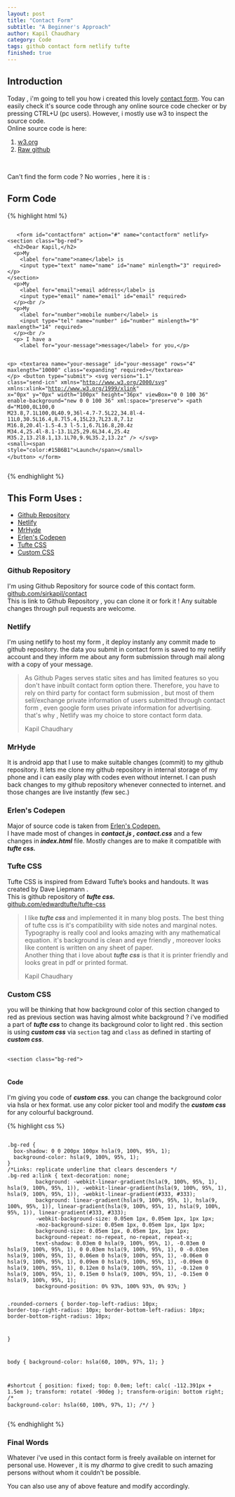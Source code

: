 ```yaml
---
layout: post
title: "Contact Form"
subtitle: "A Beginner's Approach"
author: Kapil Chaudhary
category: Code
tags: github contact form netlify tufte
finished: true
---
```


## Introduction

<p>Today , i'm going to tell you how i created this lovely <a href="https://contact.sirkapil.me" target="_blank">contact form</a>.
You can easily check it's source code through any online source code checker or by pressing CTRL+U (pc users). However, i mostly use w3 to inspect the source code.<br />
Online source code is here: </p><ol>
<li> <a href="https://validator.w3.org/nu/?showsource=yes&showimagereport=yes&doc=https%3A%2F%2Fcontact.sirkapil.me%2F" target="_blank">w3.org</a></li>
<li> <a href="https://raw.githubusercontent.com/sirkapil/contact/gh-pages/index.html" target="_blank">Raw github</a></li>
</ol>
<br />
<p>Can't find the form code ? No worries , here it is :</p>
<section>
<h2> Form Code </h2>
</section>
{% highlight html %}
<pre class="code">
<code>
   &lt;form id="contactform" action="#" name="contactform" netlify>
&lt;section class="bg-red">
  &lt;h2>Dear Kapil,&lt;/h2>
  &lt;p>My
    &lt;label for="name">name&lt;/label> is
    &lt;input type="text" name="name" id="name" minlength="3" required>&lt;/p>
&lt;/section>
  &lt;p>My
    &lt;label for="email">email address&lt;/label> is
    &lt;input type="email" name="email" id="email" required>
  &lt;/p>&lt;br />
  &lt;p>My
    &lt;label for="number">mobile number&lt;/label> is
    &lt;input type="tel" name="number" id="number" minlength="9" maxlength="14" required>
  &lt;/p>&lt;br />
  &lt;p> I have a
    &lt;label for="your-message">message&lt;/label> for you,&lt;/p>

  &lt;p>
    &lt;textarea name="your-message" id="your-message" rows="4" maxlength="10000" class="expanding" required>&lt;/textarea>
    &lt;/p>
    &lt;button type="submit">
      &lt;svg version="1.1" class="send-icn" xmlns="http://www.w3.org/2000/svg" xmlns:xlink="http://www.w3.org/1999/xlink" x="0px" y="0px" width="100px" height="36px" viewBox="0 0 100 36" enable-background="new 0 0 100 36" xml:space="preserve">
        &lt;path d="M100,0L100,0 M23.8,7.1L100,0L40.9,36l-4.7-7.5L22,34.8l-4-11L0,30.5L16.4,8.7l5.4,15L23,7L23.8,7.1z M16.8,20.4l-1.5-4.3
	l-5.1,6.7L16.8,20.4z M34.4,25.4l-8.1-13.1L25,29.6L34.4,25.4z M35.2,13.2l8.1,13.1L70,9.9L35.2,13.2z" />
      &lt;/svg>
      &lt;small>&lt;span style="color:#15B6B1">Launch&lt;/span>&lt;/small>
    &lt;/button>
   &lt;/form>
</code>
</pre>
{% endhighlight %}
<section>
<h2>This Form Uses :</h2>
<ul>
<li><a href="#githubrepo"> Github Repository</a> </li>
<li><a href="#netlify"> Netlify </a></li>
<li><a href="#mrhyde"> MrHyde </a></li>
<li><a href="#erlen"> Erlen's Codepen </a></li>
<li><a href="#tuftecss"> Tufte CSS </a></li>
<li><a href="#customcss"> Custom CSS </a></li>
</ul>
</section>
<section>
<h3><a name="githubrepo"> Github Repository </a></h3>
<p>I'm using Github Repository for source code of this contact form.<br /><a href="https://github.com/sirkapil/contact">github.com/sirkapil/contact</a><br />
This is link to Github Repository , you can clone it or fork it ! Any suitable changes through pull requests are welcome.</p>
</section>
<section>
<h3> <a name="netlify">Netlify</a> </h3>
<p> I'm using netlify to host my form , it deploy instanly any commit made to github repository. the data you submit in contact form is saved to my netlify account and they inform me about any form submission through mail along with a copy of your message.
</p>
<div class="epigraph">
<blockquote>
<p>As Github Pages serves static sites and has limited features so you don't have inbuilt contact form option there. Therefore, you have to rely on third party for contact form submission , but most of them sell/exchange private information of users submitted through contact form , even  google form uses private information for advertising. that's why , Netlify was my choice to store contact form data.</p>
<footer>
<p>Kapil Chaudhary</p>
</footer>
</blockquote>
</div>
</section> 
<section>
<h3><a name="mrhyde"> MrHyde </a></h3>
<p>It is android app that I use to make suitable changes (commit) to my github repository. It lets me clone my github repository in internal storage of my phone and i can easily play with codes even without internet. I can push back changes to my github repository whenever connected to internet. and those changes are live instantly (few sec.)</p>
</section>
<section>
<h3><a name="erlen"> Erlen's Codepen </a></h3>
<p>Major of source code is taken from <a href="https://www.erlen.co.uk/minimal-contact-form-with-expanding-textareas/" target="_blank"> Erlen's Codepen.</a><br />
I have made most of changes in  <i><b>contact.js , contact.css</b> </i> and a few changes in<i><b> index.html</b> </i>file. Mostly changes are to make it compatible with <b><i>tufte css.</i></b></p>
</section>
<section>
<h3><a name="tuftecss"> Tufte CSS</a> </h3>
<p>Tufte CSS is inspired from Edward Tufte’s books and handouts. It was created by Dave Liepmann .<br />This is github repository of <b><i>tufte css.</i></b><br/><a href="//github.com/edwardtufte/tufte-css/" target="_blank">github.com/edwardtufte/tufte-css</a></p>
<div class="epigraph">
<blockquote>
<p>I like<b><i> tufte css</i> </b>and implemented it in many blog posts. The best thing of tufte css is it's compatibility with side notes and marginal notes.<br /> Typography is really cool and looks amazing with any mathematical equation. it's background is clean and eye friendly , moreover looks like content is written on any sheet of paper. <br />Another thing that i love about <b><i>tufte css</i></b> is that it is printer friendly and looks great in pdf or printed format. </p>
<footer>
<p>Kapil Chaudhary</p>
</footer>
</blockquote>
</div>
</section>
<section class="bg-red">
<h3><a name="customcss"> Custom CSS</a> </h3>
<p>you will be thinking that how background color of this section changed to red as previous section was having almost white background ? i've modified a part of <b><i>tufte css</i></b> to change its background color to light red . this section is using <b><i>custom css</i></b> via <code>section</code> tag and <code>class</code> as defined in starting of <b><i>custom css</i></b>.</p>
</section>
 <pre>
 <code>
&lt;section class="bg-red"&gt;
</code>
</pre>
<section>
<h4>Code</h4>
<p>I'm giving you code of <b><i>custom css</i></b>. you can change the background color via hsla or hex format. use any color picker tool and modify the <b><i>custom css</i></b> for any colourful background.</p>
{% highlight css %}
<pre class="code">
<code>
.bg-red {
  box-shadow: 0 0 200px 100px hsla(9, 100%, 95%, 1);
  background-color: hsla(9, 100%, 95%, 1);
}
/*Links: replicate underline that clears descenders */
.bg-red a:link { text-decoration: none;
         background: -webkit-linear-gradient(hsla(9, 100%, 95%, 1), hsla(9, 100%, 95%, 1)), -webkit-linear-gradient(hsla(9, 100%, 95%, 1), hsla(9, 100%, 95%, 1)), -webkit-linear-gradient(#333, #333);
         background: linear-gradient(hsla(9, 100%, 95%, 1), hsla(9, 100%, 95%, 1)), linear-gradient(hsla(9, 100%, 95%, 1), hsla(9, 100%, 95%, 1)), linear-gradient(#333, #333);
         -webkit-background-size: 0.05em 1px, 0.05em 1px, 1px 1px;
         -moz-background-size: 0.05em 1px, 0.05em 1px, 1px 1px;
         background-size: 0.05em 1px, 0.05em 1px, 1px 1px;
         background-repeat: no-repeat, no-repeat, repeat-x;
         text-shadow: 0.03em 0 hsla(9, 100%, 95%, 1), -0.03em 0 hsla(9, 100%, 95%, 1), 0 0.03em hsla(9, 100%, 95%, 1), 0 -0.03em hsla(9, 100%, 95%, 1), 0.06em 0 hsla(9, 100%, 95%, 1), -0.06em 0 hsla(9, 100%, 95%, 1), 0.09em 0 hsla(9, 100%, 95%, 1), -0.09em 0 hsla(9, 100%, 95%, 1), 0.12em 0 hsla(9, 100%, 95%, 1), -0.12em 0 hsla(9, 100%, 95%, 1), 0.15em 0 hsla(9, 100%, 95%, 1), -0.15em 0 hsla(9, 100%, 95%, 1);
         background-position: 0% 93%, 100% 93%, 0% 93%; }

.rounded-corners {
  border-top-left-radius: 10px;
  border-top-right-radius: 10px;
  border-bottom-left-radius: 10px;
  border-bottom-right-radius: 10px;
  
}

body {
  background-color: hsla(60, 100%, 97%, 1);
}

#shortcut {
  position: fixed;
  top: 0.0em;
  left: calc( -112.391px + 1.5em );
  transform: rotate( -90deg );
  transform-origin: bottom right;
  /* background-color: hsla(60, 100%, 97%, 1); /*/
}
</code>
</pre>
{% endhighlight %}
 </section>
<section>
<h3> Final Words </h3>
<p>Whatever i've used in this contact form is freely available on internet for personal use. However , it is my <i>dharma</i> to give credit to such amazing persons without whom it couldn't be possible.</p>
<p>You can also use any of above feature and modify accordingly.</p>
</section>